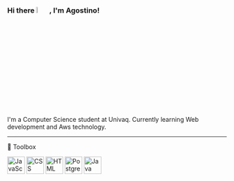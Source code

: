 ### Hi there <img src="https://raw.githubusercontent.com/MartinHeinz/MartinHeinz/master/wave.gif" width="6%">, I'm Agostino!

I'm a Computer Science student at Univaq. Currently learning Web development and Aws technology.

---
🧰 Toolbox

<p><img src="https://cdn.worldvectorlogo.com/logos/logo-javascript.svg" alt="JavaScript Logo" width="40" height="40"/> 
<img src="https://cdn.worldvectorlogo.com/logos/css-3.svg" alt="CSS Logo" width="40" height="40"/>
<img src="https://cdn.worldvectorlogo.com/logos/html-1.svg" alt="HTML Logo" width="40" height="40"/>
<img src="https://cdn.worldvectorlogo.com/logos/postgresql.svg" alt="Postgresql Logo" width="40" height="40"/>
<img src="https://cdn.worldvectorlogo.com/logos/java-4.svg" alt="Java Logo" width="40" height="40"/>
  </p>


